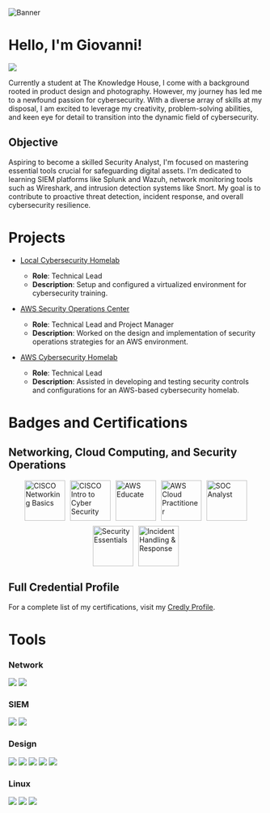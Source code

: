 ![Banner](https://drive.google.com/uc?id=13pfzUwNaKWLs1gdDCsEaWcgKXWn9I5tu)

# Hello, I'm Giovanni!
<a href="https://www.linkedin.com/in/giovanni-garcia-flores"><img src="https://img.shields.io/badge/-LinkedIn-0072b1?&style=for-the-badge&logo=linkedin&logoColor=white" /></a>

Currently a student at The Knowledge House, I come with a background rooted in product design and photography. However, my journey has led me to a newfound passion for cybersecurity. With a diverse array of skills at my disposal, I am excited to leverage my creativity, problem-solving abilities, and keen eye for detail to transition into the dynamic field of cybersecurity.

## Objective

Aspiring to become a skilled Security Analyst, I'm focused on mastering essential tools crucial for safeguarding digital assets. I'm dedicated to learning SIEM platforms like Splunk and Wazuh, network monitoring tools such as Wireshark, and intrusion detection systems like Snort. My goal is to contribute to proactive threat detection, incident response, and overall cybersecurity resilience.

# Projects

- [Local Cybersecurity Homelab](https://github.com/GI01211/gio_github/tree/main/P1%20Homelab%20-%20Virtual%20Box)
  - **Role**: Technical Lead
  - **Description**: Setup and configured a virtualized environment for cybersecurity training.

- [AWS Security Operations Center](https://github.com/GI01211/Overview)  
  - **Role**: Technical Lead and Project Manager
  - **Description**: Worked on the design and implementation of security operations strategies for an AWS environment.

- [AWS Cybersecurity Homelab](https://github.com/GI01211/Phase-2-Group-Project-Homelab)
  - **Role**: Technical Lead
  - **Description**: Assisted in developing and testing security controls and configurations for an AWS-based cybersecurity homelab.

# Badges and Certifications

## Networking, Cloud Computing, and Security Operations

<div style="display: flex; justify-content: center; flex-wrap: wrap; gap: 10px;">
  <a href="https://www.credly.com/earner/earned/badge/cedfa66c-0e6f-46b9-99d5-ba3230a87d5e">
    <img src="https://images.credly.com/size/160x160/images/5bdd6a39-3e03-4444-9510-ecff80c9ce79/image.png" alt="CISCO Networking Basics" style="width: 80px;">
  </a>
  <a href="https://www.credly.com/earner/earned/badge/8e4d0197-6e02-43ef-b967-1dc31ad45f97">
    <img src="https://images.credly.com/size/160x160/images/af8c6b4e-fc31-47c4-8dcb-eb7a2065dc5b/I2CS__1_.png" alt="CISCO Intro to Cyber Security" style="width: 80px;">
  </a>
  <a href="https://www.credly.com/badges/your-badge-id/public_url">
    <img src="https://images.credly.com/size/160x160/images/9358115e-ead7-47c2-91e2-165b6a650a1b/image.png" alt="AWS Educate" style="width: 80px;">
  </a>
  <a href="https://www.credly.com/badges/your-badge-id/public_url">
    <img src="https://images.credly.com/size/160x160/images/5bf37709-4b69-4cdc-9edc-af7b3370d427/image.png" alt="AWS Cloud Practitioner" style="width: 80px;">
  </a>
  <a href="https://www.credly.com/badges/your-badge-id/public_url">
    <img src="https://images.credly.com/size/160x160/images/979e42e2-1d32-4d21-97ea-53d991ea50fb/image.png" alt="SOC Analyst" style="width: 80px;">
  </a>
  <a href="https://www.credly.com/badges/your-badge-id/public_url">
    <img src="https://images.credly.com/size/160x160/images/80845928-d1f8-4549-ae9d-27676fba897e/image.png" alt="Security Essentials" style="width: 80px;">
  </a>
  <a href="https://www.credly.com/badges/your-badge-id/public_url">
    <img src="https://images.credly.com/size/160x160/images/6f135924-7645-4bd2-ab68-3bc0b49c7e27/image.png" alt="Incident Handling & Response" style="width: 80px;">
  </a>
</div>

## Full Credential Profile
For a complete list of my certifications, visit my [Credly Profile](https://www.credly.com/users/your-profile-id).

# Tools

### Network
<div>
    <img src="https://img.shields.io/badge/-Wireshark-1679A7?&style=for-the-badge&logo=Wireshark&logoColor=white" />
    <img src="https://img.shields.io/badge/cisco-%23049fd9.svg?style=for-the-badge&logo=cisco&logoColor=black" />
</div>

### SIEM
<div>
    <img src="https://img.shields.io/badge/-Wazuh-007ACC?style=for-the-badge&logo=Wazuh&logoColor=white" />
    <img src="https://img.shields.io/badge/-Splunk-000000?&style=for-the-badge&logo=Splunk&logoColor=white" />
</div>

### Design
<div>
    <img src="https://img.shields.io/badge/Adobe%20Premiere%20Pro-9999FF.svg?style=for-the-badge&logo=Adobe%20Premiere%20Pro&logoColor=white" />
    <img src="https://img.shields.io/badge/affinityphoto-%237E4DD2.svg?style=for-the-badge&logo=affinity-photo&logoColor=white" />
    <img src="https://img.shields.io/badge/affinity%20desginer-%231B72BE.svg?style=for-the-badge&logo=affinity-designer&logoColor=white" />
    <img src="https://img.shields.io/badge/figma-%23F24E1E.svg?style=for-the-badge&logo=figma&logoColor=white" />
    <img src="https://img.shields.io/badge/Adobe%20InDesign-49021F?style=for-the-badge&logo=adobeindesign&logoColor=white)" />
</div>

### Linux
<div>
    <img src="https://img.shields.io/badge/Kali-268BEE?style=for-the-badge&logo=kalilinux&logoColor=white" />
    <img src="https://img.shields.io/badge/Ubuntu-E95420?style=for-the-badge&logo=ubuntu&logoColor=white" />
    <img src="https://img.shields.io/badge/git-%23F05033.svg?style=for-the-badge&logo=git&logoColor=white" />
</div>
